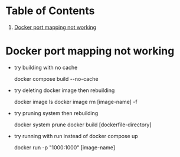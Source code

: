 
# Table of Contents

1.  [Docker port mapping not working](#org5fc9cb6)


<a id="org5fc9cb6"></a>

# Docker port mapping not working

-   try building with no cache

    docker compose build --no-cache

-   try deleting docker image then rebuilding

    docker image ls
    docker image rm [image-name] -f

-   try pruning system then rebuilding

    docker system prune
    docker build [dockerfile-directory]

-   try running with run instead of docker compose up

    docker run -p "1000:1000" [image-name]

